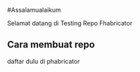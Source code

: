#Assalamualaikum

Selamat datang di Testing Repo Fhabricator

## Cara membuat repo

daftar dulu di phabricator